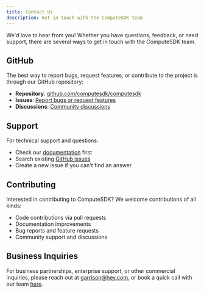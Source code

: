 ```yaml
---
title: Contact Us
description: Get in touch with the ComputeSDK team
---
```


We'd love to hear from you! Whether you have questions, feedback, or need support, there are several ways to get in touch with the ComputeSDK team.

## GitHub

The best way to report bugs, request features, or contribute to the project is through our GitHub repository:

- **Repository**: <a href="https://github.com/computesdk/computesdk" target="_blank" rel="noopener noreferrer">github.com/computesdk/computesdk</a>
- **Issues**: <a href="https://github.com/computesdk/computesdk/issues" target="_blank" rel="noopener noreferrer">Report bugs or request features</a>
- **Discussions**: <a href="https://github.com/computesdk/computesdk/discussions" target="_blank" rel="noopener noreferrer">Community discussions</a>

## Support

For technical support and questions:

- Check our <a href="/start/introduction" target="_blank" rel="noopener noreferrer">documentation</a> first
- Search existing <a href="https://github.com/computesdk/computesdk/issues" target="_blank" rel="noopener noreferrer">GitHub issues</a>
- Create a new issue if you can't find an answer

## Contributing

Interested in contributing to ComputeSDK? We welcome contributions of all kinds:

- Code contributions via pull requests
- Documentation improvements
- Bug reports and feature requests
- Community support and discussions

## Business Inquiries

For business partnerships, enterprise support, or other commercial inquiries, please reach out at garrison@hey.com, or book a quick call with our team <a href="https://cal.com/heygarrison/15min" target="_blank" rel="noopener noreferrer">here</a>.